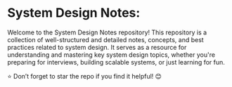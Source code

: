 # System Design Notes:
Welcome to the System Design Notes repository! This repository is a collection of well-structured and detailed notes, concepts, and best practices related to system design. 
It serves as a resource for understanding and mastering key system design topics, whether you're preparing for interviews, building scalable systems, or just learning for fun.

⭐ Don’t forget to star the repo if you find it helpful! 😊  
  
      
